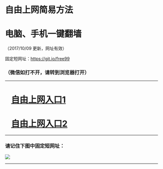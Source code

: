﻿# 自由上网简易方法

# 电脑、手机一键翻墙

（2017/10/09 更新，网址有效）

固定短网址：https://git.io/free99

### （微信如打不开，请转到浏览器打开）


***





# &nbsp;&nbsp; <a href="http://ft2267226465.fwq-tz-1001.info/fwqtz01.html?t=10090015258 " target="_blank">自由上网入口1</a>
# &nbsp;&nbsp; <a href="http://ft827631971.fwq-tz-1002.info/fwqtz02.html?t=100900121873 " target="_blank">自由上网入口2</a>
***

### 请记住下图中固定短网址：

<img src="https://s3-us-west-2.amazonaws.com/fwq-1001/yjfq-20170905okok.png" /> 


***

